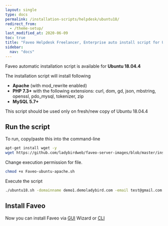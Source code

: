 ```yaml
---
layout: single
type: docs
permalink: /installation-scripts/helpdesk/ubuntu18/
redirect_from:
  - /theme-setup/
last_modified_at: 2020-06-09
toc: true
title: "Faveo Helpdesk Freelancer, Enterprise auto install script for Ubuntu 18.04.4"
sidebar:
  nav: "docs"
---
```


Faveo automatic installation script is available for <b>Ubuntu 18.04.4</b> 

The installation script will install following 
-   **Apache** (with mod_rewrite enabled) 
-   **PHP 7.3+** with the following extensions: curl, dom, gd, json, mbstring, openssl, pdo_mysql, tokenizer, zip
-   **MySQL 5.7+** 

This script should be used only on fresh/new copy of Ubuntu 18.04.4

## Run the script

To run, copy/paste this into the command-line

```sh 
apt-get install wget -y
wget https://github.com/ladybirdweb/faveo-server-images/blob/master/installation-scripts/helpdesk/ubuntu18/ubuntu18.sh
```

Change execution permission for file.

```sh
chmod +x Faveo-ubuntu-apache.sh
```

Execute the script

```sh
./ubuntu18.sh -domainname demo1.demoladybird.com -email test@gmail.com -host_root_dir /var/www/faveo/faveo-helpdesk -license EOVSRVXU7AKX0002  -orderno 39187271 -db_root_pw Faveo123@ -db_name faveo1 -db_user faveo1 -db_user_pw faveo1
```

## Install Faveo

Now you can install Faveo via [GUI](/docs/installation/installer/gui) Wizard or [CLI](/docs/installation/installer/cli)
